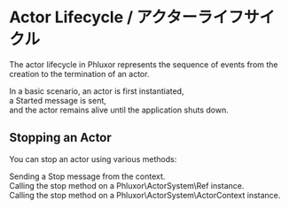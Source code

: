# Actor Lifecycle / アクターライフサイクル

The actor lifecycle in Phluxor represents the sequence of events from the creation to the termination of an actor. 

In a basic scenario, an actor is first instantiated,  
a Started message is sent,  
and the actor remains alive until the application shuts down.

## Stopping an Actor

You can stop an actor using various methods:

Sending a Stop message from the context.  
Calling the stop method on a Phluxor\ActorSystem\Ref instance.  
Calling the stop method on a Phluxor\ActorSystem\ActorContext instance.  
